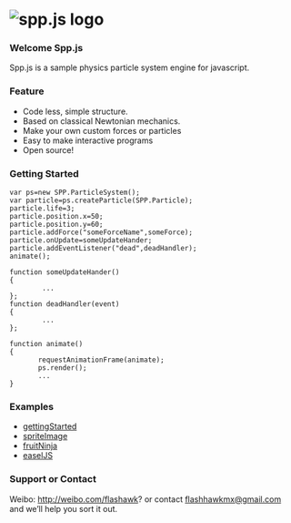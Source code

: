 ![spp.js logo](https://raw.github.com/flashhawk/spp.js/dev/logo.png)
======
### Welcome Spp.js
Spp.js is a sample physics particle system engine for javascript.

### Feature

* Code less, simple structure.
* Based on classical Newtonian mechanics.
* Make your own custom forces or particles
* Easy to make interactive programs
* Open source!

### Getting Started
```
var ps=new SPP.ParticleSystem();
var particle=ps.createParticle(SPP.Particle);
particle.life=3;
particle.position.x=50;
particle.position.y=60;
particle.addForce("someForceName",someForce);
particle.onUpdate=someUpdateHander;
particle.addEventListener("dead",deadHandler);
animate();

function someUpdateHander()
{
        ...
};
function deadHandler(event)
{
        ...
};

function animate()
{
       requestAnimationFrame(animate);
       ps.render();
       ...
} 

```
### Examples
* [gettingStarted](http://flashhawk.github.com/spp.js/examples/gettingStarted/)
* [spriteImage](http://flashhawk.github.com/spp.js/examples/spriteImage/)
* [fruitNinja](http://flashhawk.github.com/spp.js/examples/fruitNinja/)
* [easelJS](http://flashhawk.github.com/spp.js/examples/easelJS/)

### Support or Contact
Weibo: http://weibo.com/flashawk? or contact flashhawkmx@gmail.com and we’ll help you sort it out.